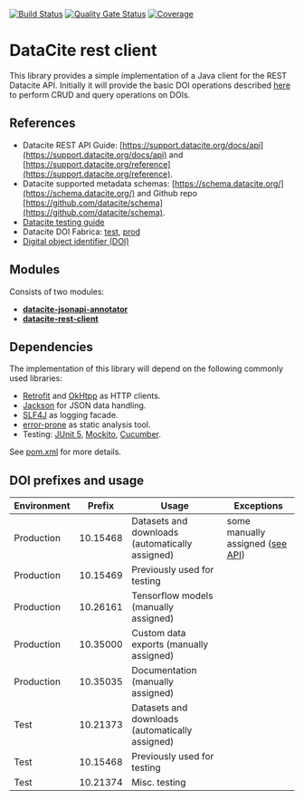 [![Build Status](https://builds.gbif.org/job/datacite-rest-client/badge/icon?plastic)](https://builds.gbif.org/job/datacite-rest-client/)
[![Quality Gate Status](https://sonar.gbif.org/api/project_badges/measure?project=org.gbif.datacite%3Adatacite-rest-client-parent&metric=alert_status)](https://sonar.gbif.org/dashboard?id=org.gbif.datacite%3Adatacite-rest-client-parent) 
[![Coverage](https://sonar.gbif.org/api/project_badges/measure?project=org.gbif.datacite%3Adatacite-rest-client-parent&metric=coverage)](https://sonar.gbif.org/dashboard?id=org.gbif.datacite%3Adatacite-rest-client-parent)

# DataCite rest client

This library provides a simple implementation of a Java client for the REST Datacite API.
Initially it will provide the basic DOI operations described [here](https://support.datacite.org/reference/dois-2) to perform CRUD and query operations on DOIs.

## References
 - Datacite REST API Guide: [https://support.datacite.org/docs/api](https://support.datacite.org/docs/api) and [https://support.datacite.org/reference](https://support.datacite.org/reference).
 - Datacite supported metadata schemas: [https://schema.datacite.org/](https://schema.datacite.org/) and Github repo [https://github.com/datacite/schema](https://github.com/datacite/schema).
 - [Datacite testing guide](https://support.datacite.org/docs/testing-guide)
 - Datacite DOI Fabrica: [test](https://doi.test.datacite.org), [prod](https://doi.datacite.org)
 - [Digital object identifier (DOI)](https://en.wikipedia.org/wiki/Digital_object_identifier)
 
## Modules
 Consists of two modules:
 - [**datacite-jsonapi-annotator**](datacite-jsonapi-annotator/README.md)
 - [**datacite-rest-client**](datacite-rest-client/README.md)
 
## Dependencies
The implementation of this library will depend on the following commonly used libraries:
 - [Retrofit](https://square.github.io/retrofit/) and [OkHtpp](https://square.github.io/okhttp/) as HTTP clients.
 - [Jackson](https://github.com/FasterXML/jackson) for JSON data handling.
 - [SLF4J](https://www.slf4j.org/) as logging facade.
 - [error-prone](https://github.com/google/error-prone) as static analysis tool.
 - Testing: [JUnit 5](https://junit.org/junit5/), 
 [Mockito](https://site.mockito.org/), 
 [Cucumber](https://docs.cucumber.io/).
 
See [pom.xml](pom.xml) for more details.
 
## DOI prefixes and usage

| Environment | Prefix   | Usage                                           | Exceptions |
|-------------|----------|-------------------------------------------------|------------|
| Production  | 10.15468 | Datasets and downloads (automatically assigned) | some manually assigned ([see API](https://api.datacite.org/dois?prefix=10.15468&resource-type-id=text)) |
| Production  | 10.15469 | Previously used for testing                     |            |
| Production  | 10.26161 | Tensorflow models (manually assigned)           |            |
| Production  | 10.35000 | Custom data exports (manually assigned)         |            |
| Production  | 10.35035 | Documentation (manually assigned)               |            |
| Test        | 10.21373 | Datasets and downloads (automatically assigned) |            |
| Test        | 10.15468 | Previously used for testing                     |            |
| Test        | 10.21374 | Misc. testing                                   |            |


